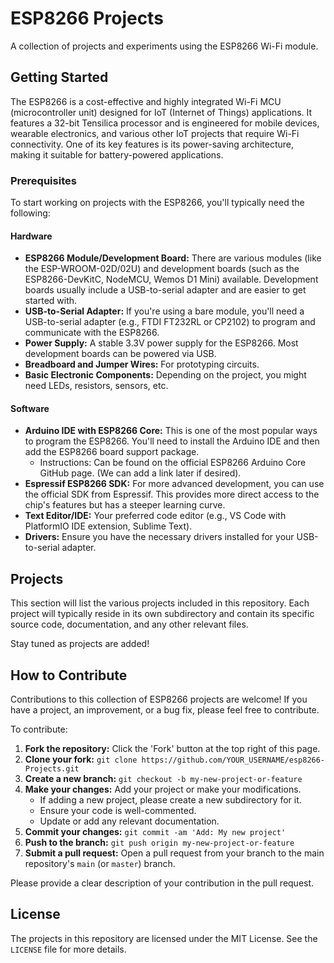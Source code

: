 # ESP8266 Projects
A collection of projects and experiments using the ESP8266 Wi-Fi module.

## Getting Started

The ESP8266 is a cost-effective and highly integrated Wi-Fi MCU (microcontroller unit) designed for IoT (Internet of Things) applications. It features a 32-bit Tensilica processor and is engineered for mobile devices, wearable electronics, and various other IoT projects that require Wi-Fi connectivity. One of its key features is its power-saving architecture, making it suitable for battery-powered applications.

### Prerequisites

To start working on projects with the ESP8266, you'll typically need the following:

#### Hardware
*   **ESP8266 Module/Development Board:** There are various modules (like the ESP-WROOM-02D/02U) and development boards (such as the ESP8266-DevKitC, NodeMCU, Wemos D1 Mini) available. Development boards usually include a USB-to-serial adapter and are easier to get started with.
*   **USB-to-Serial Adapter:** If you're using a bare module, you'll need a USB-to-serial adapter (e.g., FTDI FT232RL or CP2102) to program and communicate with the ESP8266.
*   **Power Supply:** A stable 3.3V power supply for the ESP8266. Most development boards can be powered via USB.
*   **Breadboard and Jumper Wires:** For prototyping circuits.
*   **Basic Electronic Components:** Depending on the project, you might need LEDs, resistors, sensors, etc.

#### Software
*   **Arduino IDE with ESP8266 Core:** This is one of the most popular ways to program the ESP8266. You'll need to install the Arduino IDE and then add the ESP8266 board support package.
    *   Instructions: Can be found on the official ESP8266 Arduino Core GitHub page. (We can add a link later if desired).
*   **Espressif ESP8266 SDK:** For more advanced development, you can use the official SDK from Espressif. This provides more direct access to the chip's features but has a steeper learning curve.
*   **Text Editor/IDE:** Your preferred code editor (e.g., VS Code with PlatformIO IDE extension, Sublime Text).
*   **Drivers:** Ensure you have the necessary drivers installed for your USB-to-serial adapter.

## Projects

This section will list the various projects included in this repository. Each project will typically reside in its own subdirectory and contain its specific source code, documentation, and any other relevant files.

Stay tuned as projects are added!

## How to Contribute

Contributions to this collection of ESP8266 projects are welcome! If you have a project, an improvement, or a bug fix, please feel free to contribute.

To contribute:

1.  **Fork the repository:** Click the 'Fork' button at the top right of this page.
2.  **Clone your fork:** `git clone https://github.com/YOUR_USERNAME/esp8266-Projects.git`
3.  **Create a new branch:** `git checkout -b my-new-project-or-feature`
4.  **Make your changes:** Add your project or make your modifications.
    *   If adding a new project, please create a new subdirectory for it.
    *   Ensure your code is well-commented.
    *   Update or add any relevant documentation.
5.  **Commit your changes:** `git commit -am 'Add: My new project'`
6.  **Push to the branch:** `git push origin my-new-project-or-feature`
7.  **Submit a pull request:** Open a pull request from your branch to the main repository's `main` (or `master`) branch.

Please provide a clear description of your contribution in the pull request.

## License

The projects in this repository are licensed under the MIT License. See the `LICENSE` file for more details.
